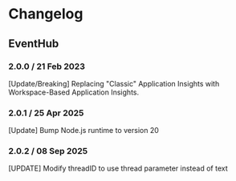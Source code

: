 # Changelog

## EventHub
<!-- To add a new entry write: -->
<!-- ### version / full date -->
<!-- * [Update/Bug fix] message that describes the changes that you apply -->

### 2.0.0 / 21 Feb 2023
[Update/Breaking] Replacing "Classic" Application Insights with Workspace-Based Application Insights.

### 2.0.1 / 25 Apr 2025
[Update] Bump Node.js runtime to version 20

### 2.0.2 / 08 Sep 2025
[UPDATE] Modify threadID to use thread parameter instead of text